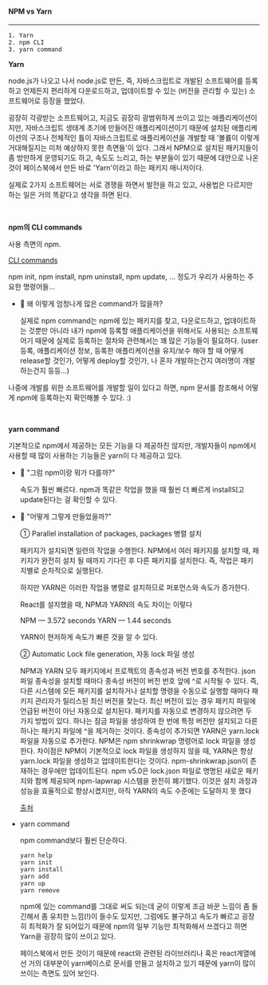 #### NPM vs Yarn

---

```
1. Yarn
2. npm CLI
3. yarn command
```

**Yarn**

node.js가 나오고 나서 node.js로 만든,
즉, 자바스크립트로 개발된 소프트웨어를 등록하고 언제든지 편리하게 다운로드하고,
업데이트할 수 있는 (버전을 관리할 수 있는) 소프트웨어로 등장을 했었다.

굉장히 각광받는 소프트웨어고, 지금도 굉장히 광범위하게 쓰이고 있는 애플리케이션이지만,
자바스크립트 생태계 초기에 만들어진 애플리케이션이기 때문에 설치된 애플리케이션의 구조나
전체적인 틀이 자바스크립트로 애플리케이션을 개발할 때 '볼륨이 이렇게 거대해질지는 미처 예상하지 못한 측면들'이 있다.
그래서 NPM으로 설치된 패키지들이 좀 방만하게 운영되기도 하고, 속도도 느리고,
하는 부분들이 있기 때문에 대안으로 나온 것이 페이스북에서 만든 바로 'Yarn'이라고 하는 패키지 매니저이다.

실제로 2가지 소프트웨어는 서로 경쟁을 하면서 발전을 하고 있고,
사용법은 다르지만 하는 일은 거의 똑같다고 생각을 하면 된다.

<br />

**npm의 CLI commands**

사용 측면의 npm.

[CLI commands](https://docs.npmjs.com/cli/v8/commands)

npm init, npm install, npm uninstall, npm update, ... 정도가 우리가 사용하는 주요한 명령어들...

- 🤔 왜 이렇게 엄청나게 많은 command가 많을까?

  실제로 npm command는 npm에 있는 패키지를 찾고, 다운로드하고, 업데이트하는 것뿐만 아니라
  내가 npm에 등록할 애플리케이션을 위해서도 사용되는 소프트웨어기 때문에
  실제로 등록하는 절차와 관련해서는 꽤 많은 기능들이 필요하다.
  (user 등록, 애플리케이션 정보, 등록한 애플리케이션을 유지/보수 해야 할 때 어떻게 release할 것인가, 어떻게 deploy할 것인가, 나 혼자 개발하는건지 여러명이 개발하는건지 등등...)

나중에 개발를 위한 소프트웨어를 개발할 일이 있다고 하면,
npm 문서를 참조해서 어떻게 npm에 등록하는지 확인해볼 수 있다. :)

<br />

**yarn command**

기본적으로 npm에서 제공하는 모든 기능을 다 제공하진 않지만,
개발자들이 npm에서 사용할 때 많이 사용하는 기능들은 yarn이 다 제공하고 있다.

- 🤔 "그럼 npm이랑 뭐가 다를까?"

  속도가 훨씬 빠르다.
  npm과 똑같은 작업을 했을 때 훨씬 더 빠르게 install되고 update된다는 걸 확인할 수 있다.

- 🤔 "어떻게 그렇게 만들었을까?"

  ① Parallel installation of packages, packages 병렬 설치

  패키지가 설치되면 일련의 작업을 수행한다. NPM에서 여러 패키지를 설치할 때, 패키지가 완전히 설치 될 때까지 기다린 후 다른 패키지를 설치한다. 즉, 작업은 패키지별로 순차적으로 실행된다.

  하지만 YARN은 이러한 작업을 병렬로 설치하므로 퍼포먼스와 속도가 증가한다.

  React를 설치했을 때, NPM과 YARN의 속도 차이는 이렇다

  NPM — 3.572 seconds
  YARN — 1.44 seconds

  YARN이 현저하게 속도가 빠른 것을 알 수 있다.

  ② Automatic Lock file generation, 자동 lock 파일 생성

  NPM과 YARN 모두 패키지에서 프로젝트의 종속성과 버전 번호를 추적한다. json 파일 종속성을 설치할 때마다 종속성 버전이 버전 번호 앞에 ^로 시작될 수 있다. 즉, 다른 시스템에 모든 패키지를 설치하거나 설치할 명령을 수동으로 실행할 때마다 패키지 관리자가 릴리스된 최신 버전을 찾는다. 최신 버전이 있는 경우 패키지 파일에 언급된 버전이 아닌 자동으로 설치된다. 패키지를 자동으로 변경하지 않으려면 두 가지 방법이 있다. 하나는 잠금 파일을 생성하여 한 번에 특정 버전만 설치되고 다른 하나는 패키지 파일에 ^을 제거하는 것이다.
  종속성이 추가되면 YARN은 yarn.lock 파일을 자동으로 추가한다. NPM은 npm shrinkwrap 명령어로 lock 파일을 생성한다. 차이점은 NPM이 기본적으로 lock 파일을 생성하지 않을 때, YARN은 항상 yarn.lock 파일을 생성하고 업데이트한다는 것이다. npm-shrinkwrap.json이 존재하는 경우에만 업데이트된다. npm v5.0은 lock.json 파일로 명명된 새로운 패키지와 함께 제공되며 npm-lapwrap 시스템을 완전히 폐기했다. 이것은 설치 과정과 성능을 효율적으로 향상시켰지만, 아직 YARN의 속도 수준에는 도달하지 못 했다

  [출처](https://developer0809.tistory.com/128)

- yarn command

  npm command보다 훨씬 단순하다.

  ```
  yarn help
  yarn init
  yarn install
  yarn add
  yarn up
  yarn remove
  ```

  npm에 있는 command를 그대로 써도 되는데 굳이 이렇게 조금 바꾼 느낌이 좀 들긴해서 좀 유치한 느낌(!)이 들수도 있지만, 그럼에도 불구하고 속도가 빠르고 굉장히 최적화가 잘 되어있기 때문에 npm의 일부 기능만 최적화해서 쓰겠다고 하면 Yarn을 굉장히 많이 쓰이고 있다.

  페이스북에서 만든 것이기 때문에 react와 관련된 라이브러리나 혹은 react계열에선 거의 대부분이 yarn베이스로 문서를 만들고 설치하고 있기 때문에 yarn이 많이 쓰이는 측면도 있어 보인다.
